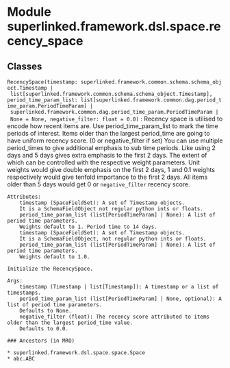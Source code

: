 Module superlinked.framework.dsl.space.recency_space
====================================================

Classes
-------

`RecencySpace(timestamp: superlinked.framework.common.schema.schema_object.Timestamp | list[superlinked.framework.common.schema.schema_object.Timestamp], period_time_param_list: list[superlinked.framework.common.dag.period_time_param.PeriodTimeParam] | superlinked.framework.common.dag.period_time_param.PeriodTimeParam | None = None, negative_filter: float = 0.0)`
:   Recency space is utilised to encode how recent items are. Use period_time_param_list
    to mark the time periods of interest.
    Items older than the largest period_time are going to have uniform recency score. (0 or negative_filter if set)
    You can use multiple period_times to give additional emphasis to sub time periods.
    Like using 2 days and 5 days gives extra emphasis to the first 2 days. The extent of which can be controlled with
    the respective weight parameters.
    Unit weights would give double emphasis on the first 2 days, 1 and 0.1 weights respectively
    would give tenfold importance to the first 2 days.
    All items older than 5 days would get 0 or `negative_filter` recency score.
    
    Attributes:
        timestamp (SpaceFieldSet): A set of Timestamp objects.
        It is a SchemaFieldObject not regular python ints or floats.
        period_time_param_list (list[PeriodTimeParam] | None): A list of period time parameters.
        Weights default to 1. Period time to 14 days.
        timestamp (SpaceFieldSet): A set of Timestamp objects.
        It is a SchemaFieldObject, not regular python ints or floats.
        period_time_param_list (list[PeriodTimeParam] | None): A list of period time parameters.
        Weights default to 1.0.
    
    Initialize the RecencySpace.
    
    Args:
        timestamp (Timestamp | list[Timestamp]): A timestamp or a list of timestamps.
        period_time_param_list (list[PeriodTimeParam] | None, optional): A list of period time parameters.
        Defaults to None.
        negative_filter (float): The recency score attributed to items older than the largest period_time value.
        Defaults to 0.0.

    ### Ancestors (in MRO)

    * superlinked.framework.dsl.space.space.Space
    * abc.ABC